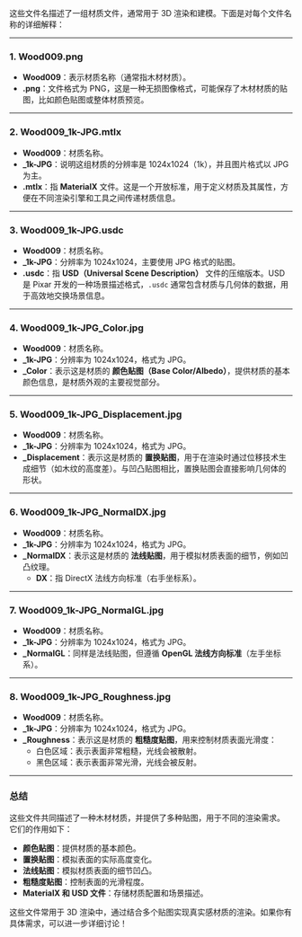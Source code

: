 这些文件名描述了一组材质文件，通常用于 3D 渲染和建模。下面是对每个文件名称的详细解释：

---

### **1. Wood009.png**
- **Wood009**：表示材质名称（通常指木材材质）。
- **.png**：文件格式为 PNG，这是一种无损图像格式，可能保存了木材材质的贴图，比如颜色贴图或整体材质预览。

---

### **2. Wood009_1k-JPG.mtlx**
- **Wood009**：材质名称。
- **_1k-JPG**：说明这组材质的分辨率是 1024x1024（1k），并且图片格式以 JPG 为主。
- **.mtlx**：指 **MaterialX** 文件。这是一个开放标准，用于定义材质及其属性，方便在不同渲染引擎和工具之间传递材质信息。

---

### **3. Wood009_1k-JPG.usdc**
- **Wood009**：材质名称。
- **_1k-JPG**：分辨率为 1024x1024，主要使用 JPG 格式的贴图。
- **.usdc**：指 **USD（Universal Scene Description）** 文件的压缩版本。USD 是 Pixar 开发的一种场景描述格式，`.usdc` 通常包含材质与几何体的数据，用于高效地交换场景信息。

---

### **4. Wood009_1k-JPG_Color.jpg**
- **Wood009**：材质名称。
- **_1k-JPG**：分辨率为 1024x1024，格式为 JPG。
- **_Color**：表示这是材质的 **颜色贴图（Base Color/Albedo）**，提供材质的基本颜色信息，是材质外观的主要视觉部分。

---

### **5. Wood009_1k-JPG_Displacement.jpg**
- **Wood009**：材质名称。
- **_1k-JPG**：分辨率为 1024x1024，格式为 JPG。
- **_Displacement**：表示这是材质的 **置换贴图**，用于在渲染时通过位移技术生成细节（如木纹的高度差）。与凹凸贴图相比，置换贴图会直接影响几何体的形状。

---

### **6. Wood009_1k-JPG_NormalDX.jpg**
- **Wood009**：材质名称。
- **_1k-JPG**：分辨率为 1024x1024，格式为 JPG。
- **_NormalDX**：表示这是材质的 **法线贴图**，用于模拟材质表面的细节，例如凹凸纹理。
  - **DX**：指 DirectX 法线方向标准（右手坐标系）。

---

### **7. Wood009_1k-JPG_NormalGL.jpg**
- **Wood009**：材质名称。
- **_1k-JPG**：分辨率为 1024x1024，格式为 JPG。
- **_NormalGL**：同样是法线贴图，但遵循 **OpenGL 法线方向标准**（左手坐标系）。

---

### **8. Wood009_1k-JPG_Roughness.jpg**
- **Wood009**：材质名称。
- **_1k-JPG**：分辨率为 1024x1024，格式为 JPG。
- **_Roughness**：表示这是材质的 **粗糙度贴图**，用来控制材质表面光滑度：
  - 白色区域：表示表面非常粗糙，光线会被散射。
  - 黑色区域：表示表面非常光滑，光线会被反射。

---

### **总结**
这些文件共同描述了一种木材材质，并提供了多种贴图，用于不同的渲染需求。  
它们的作用如下：
- **颜色贴图**：提供材质的基本颜色。
- **置换贴图**：模拟表面的实际高度变化。
- **法线贴图**：模拟材质表面的细节凹凸。
- **粗糙度贴图**：控制表面的光滑程度。
- **MaterialX 和 USD 文件**：存储材质配置和场景描述。

这些文件常用于 3D 渲染中，通过结合多个贴图实现真实感材质的渲染。如果你有具体需求，可以进一步详细讨论！